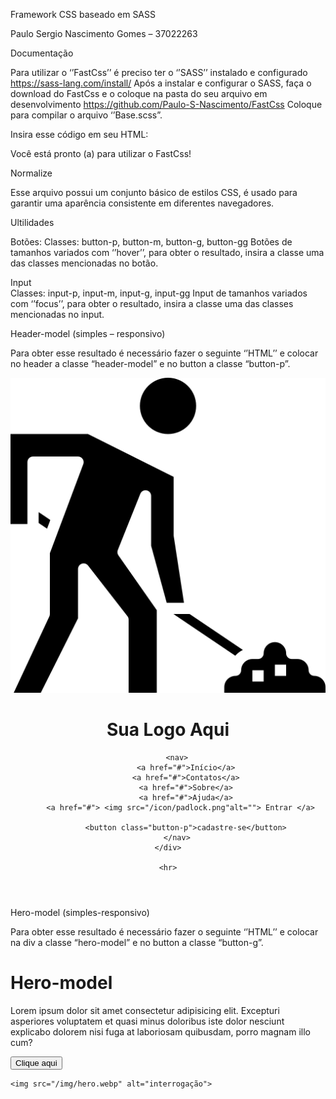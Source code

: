 Framework CSS baseado em SASS

Paulo Sergio Nascimento Gomes – 37022263

Documentação

Para utilizar o ‘’FastCss’’ é preciso ter o ‘’SASS’’ instalado e configurado
https://sass-lang.com/install/
Após a instalar e configurar o SASS, faça o download do FastCss e o coloque na pasta do seu arquivo em desenvolvimento
https://github.com/Paulo-S-Nascimento/FastCss
Coloque para compilar o arquivo ‘’Base.scss”.

Insira esse código em seu HTML:
<link rel="stylesheet" href="/css/base.css">

Você está pronto (a) para utilizar o FastCss!


Normalize

Esse arquivo possui um conjunto básico de estilos CSS, é usado para garantir uma aparência consistente em diferentes navegadores.

Ultilidades

Botões:
Classes: button-p, button-m, button-g, button-gg
Botões de tamanhos variados com ‘’hover’’, para obter o resultado, insira a classe uma das classes mencionadas no botão.

Input  
Classes: input-p, input-m, input-g, input-gg
Input de tamanhos variados com ‘’focus’’, para obter o resultado, insira a classe uma das classes mencionadas no input.



Header-model (simples – responsivo) 

Para obter esse resultado é necessário fazer o seguinte ‘’HTML’’ e colocar no header a classe “header-model” e no button a classe “button-p”.


 <header class="header-model">
    <div>
        <div>
            <img src="/img/logo.png" alt="Sua Logo Aqui">
            <h1>Sua Logo Aqui</h1>
        </div>

        <nav>
            <a href="#">Início</a>
            <a href="#">Contatos</a>
            <a href="#">Sobre</a>
            <a href="#">Ajuda</a>
            <a href="#"> <img src="/icon/padlock.png"alt=""> Entrar </a>   

            <button class="button-p">cadastre-se</button>
        </nav>
    </div>

    <hr>
 </header>



Hero-model (simples-responsivo)

Para obter esse resultado é necessário fazer o seguinte ‘’HTML’’ e colocar na div a classe “hero-model” e no button a classe “button-g”.


<div class="hero-model">
    <div> 
        <h1> Hero-model </h1>
        <P> Lorem ipsum dolor sit amet consectetur adipisicing elit.
             Excepturi asperiores voluptatem et quasi minus doloribus iste                  
             dolor nesciunt explicabo dolorem nisi fuga at 
             laboriosam quibusdam, porro magnam illo cum?</P>
        <button class="button-g">Clique aqui</button>
    </div>

    <img src="/img/hero.webp" alt="interrogação">
</div>


